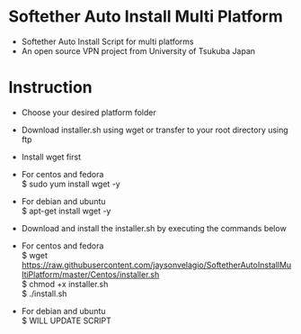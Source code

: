 # Softether Auto Install Multi Platform<br />
* Softether Auto Install Script for multi platforms<br />
* An open source VPN project from University of Tsukuba Japan<br />

# Instruction<br />

* Choose your desired platform folder<br />
* Download installer.sh using wget or transfer to your root directory using ftp<br />

* Install wget first<br />

* For centos and fedora<br />
$ sudo yum install wget -y<br />

* For debian and ubuntu<br />
$ apt-get install wget -y<br />

* Download and install the installer.sh by executing the commands below<br />

* For centos and fedora<br />
$ wget https://raw.githubusercontent.com/jaysonvelagio/SoftetherAutoInstallMultiPlatform/master/Centos/installer.sh<br />
$ chmod +x installer.sh<br />
$ ./install.sh<br />

* For debian and ubuntu<br />
$ WILL UPDATE SCRIPT<br />

